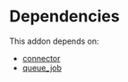 # Dependencies

This addon depends on:

- [connector](../../../../odoo-bringout-oca-connector-connector)
- [queue_job](../../../../odoo-bringout-oca-queue-queue_job)
